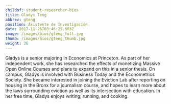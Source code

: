 ```yaml
---
childof: student-researcher-bios
title: Gladys Teng
abbrev: gteng
position: Asistente de Investigación
date: 2017-11-26T03:46:25.603Z
image: /images/bios/gteng_full.jpg
thumb: /images/bios/gteng_thumb.jpg
weight: 36
---
```

Gladys is a senior majoring in Economics at Princeton. As part of her independent work, she has researched the effects of monetizing Massive Open Online Courses and plans to expand on this in a senior thesis. On campus, Gladys is involved with Business Today and the Econometrics Society. She became interested in joining the Eviction Lab after reporting on housing in the Bronx for a journalism course, and hopes to learn more about the laws surrounding eviction as well as its intersection with education. In her free time, Gladys enjoys writing, running, and cooking.